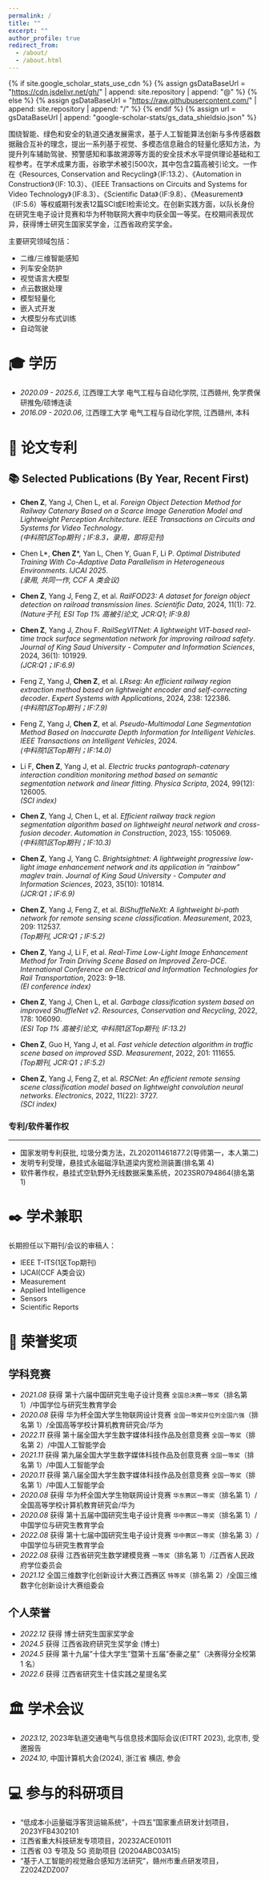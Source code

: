 ```yaml
---
permalink: /
title: ""
excerpt: ""
author_profile: true
redirect_from: 
  - /about/
  - /about.html
---
```


{% if site.google_scholar_stats_use_cdn %}
{% assign gsDataBaseUrl = "https://cdn.jsdelivr.net/gh/" | append: site.repository | append: "@" %}
{% else %}
{% assign gsDataBaseUrl = "https://raw.githubusercontent.com/" | append: site.repository | append: "/" %}
{% endif %}
{% assign url = gsDataBaseUrl | append: "google-scholar-stats/gs_data_shieldsio.json" %}

<span class='anchor' id='about-me'></span>
围绕智能、绿色和安全的轨道交通发展需求，基于人工智能算法创新与多传感器数据融合互补的理念，提出一系列基于视觉、多模态信息融合的轻量化感知方法，为提升列车辅助驾驶、预警感知和事故溯源等方面的安全技术水平提供理论基础和工程参考。在学术成果方面，谷歌学术被引500次，其中包含2篇高被引论文。一作在《Resources, Conservation and Recycling》（IF:13.2）、《Automation in Construction》（IF: 10.3）、《IEEE Transactions on
Circuits and Systems for Video Technology》（IF:8.3）、《Scientific Data》（IF:9.8）、《Measurement》（IF:5.6）等权威期刊发表12篇SCI或EI检索论文。在创新实践方面，以队长身份在研究生电子设计竞赛和华为杯物联网大赛中均获全国一等奖。在校期间表现优异，获得博士研究生国家奖学金，江西省政府奖学金。

主要研究领域包括：
- 二维/三维智能感知
- 列车安全防护
- 视觉语言大模型
- 点云数据处理
- 模型轻量化
- 嵌入式开发
- 大模型分布式训练
- 自动驾驶

  


<span class='anchor' id='-xl'></span>

# 🎓 学历
- *2020.09 - 2025.6*, <a href="https://www.hust.edu.cn/"></a> 江西理工大学 电气工程与自动化学院, 江西赣州, 免学费保研推免/硕博连读 
- *2016.09 - 2020.06*, <a href="https://www.scu.edu.cn/"></a> 江西理工大学 电气工程与自动化学院, 江西赣州, 本科
 
<span class='anchor' id='-lwzl'></span>

# 📝 论文专利

## 📚 Selected Publications (By Year, Recent First)

- **Chen Z**, Yang J, Chen L, et al. *Foreign Object Detection Method for Railway Catenary Based on a Scarce Image Generation Model and Lightweight Perception Architecture*. *IEEE Transactions on Circuits and Systems for Video Technology*.  
  *(中科院1区Top期刊；IF:8.3，录用，即将见刊)*

- Chen L*, **Chen Z***, Yan L, Chen Y, Guan F, Li P. *Optimal Distributed Training With Co-Adaptive Data Parallelism in Heterogeneous Environments*. *IJCAI 2025*.  
  *(录用, 共同一作, CCF A 类会议)*

- **Chen Z**, Yang J, Feng Z, et al. *RailFOD23: A dataset for foreign object detection on railroad transmission lines*. *Scientific Data*, 2024, 11(1): 72.  
  *(Nature子刊, ESI Top 1% 高被引论文, JCR:Q1; IF:9.8)*

- **Chen Z**, Yang J, Zhou F. *RailSegVITNet: A lightweight VIT-based real-time track surface segmentation network for improving railroad safety*. *Journal of King Saud University - Computer and Information Sciences*, 2024, 36(1): 101929.  
  *(JCR:Q1；IF:6.9)*

- Feng Z, Yang J, **Chen Z**, et al. *LRseg: An efficient railway region extraction method based on lightweight encoder and self-correcting decoder*. *Expert Systems with Applications*, 2024, 238: 122386.  
  *(中科院1区Top期刊；IF:7.9)*

- Feng Z, Yang J, **Chen Z**, et al. *Pseudo-Multimodal Lane Segmentation Method Based on Inaccurate Depth Information for Intelligent Vehicles*. *IEEE Transactions on Intelligent Vehicles*, 2024.  
  *(中科院1区Top期刊；IF:14.0)*

- Li F, **Chen Z**, Yang J, et al. *Electric trucks pantograph-catenary interaction condition monitoring method based on semantic segmentation network and linear fitting*. *Physica Scripta*, 2024, 99(12): 126005.  
  *(SCI index)*

- **Chen Z**, Yang J, Chen L, et al. *Efficient railway track region segmentation algorithm based on lightweight neural network and cross-fusion decoder*. *Automation in Construction*, 2023, 155: 105069.  
  *(中科院1区Top期刊；IF:10.3)*

- **Chen Z**, Yang J, Yang C. *Brightsightnet: A lightweight progressive low-light image enhancement network and its application in “rainbow” maglev train*. *Journal of King Saud University - Computer and Information Sciences*, 2023, 35(10): 101814.  
  *(JCR:Q1；IF:6.9)*

- **Chen Z**, Yang J, Feng Z, et al. *BiShuffleNeXt: A lightweight bi-path network for remote sensing scene classification*. *Measurement*, 2023, 209: 112537.  
  *(Top期刊, JCR:Q1；IF:5.2)*

- **Chen Z**, Yang J, Li F, et al. *Real-Time Low-Light Image Enhancement Method for Train Driving Scene Based on Improved Zero-DCE*. *International Conference on Electrical and Information Technologies for Rail Transportation*, 2023: 9–18.  
  *(EI conference index)*

- **Chen Z**, Yang J, Chen L, et al. *Garbage classification system based on improved ShuffleNet v2*. *Resources, Conservation and Recycling*, 2022, 178: 106090.  
  *(ESI Top 1% 高被引论文, 中科院1区Top期刊; IF:13.2)*

- **Chen Z**, Guo H, Yang J, et al. *Fast vehicle detection algorithm in traffic scene based on improved SSD*. *Measurement*, 2022, 201: 111655.  
  *(Top期刊, JCR:Q1；IF:5.2)*

- **Chen Z**, Yang J, Feng Z, et al. *RSCNet: An efficient remote sensing scene classification model based on lightweight convolution neural networks*. *Electronics*, 2022, 11(22): 3727.  
  *(SCI index)*

  
### 专利/软件著作权
---
- 国家发明专利获批, 垃圾分类方法，ZL202011461877.2(导师第一，本人第二)
- 发明专利受理，悬挂式永磁磁浮轨道梁内宽检测装置(排名第 4)
- 软件著作权，悬挂式空轨野外无线数据采集系统，2023SR0794864(排名第 1)




# ✒️ 学术兼职
长期担任以下期刊/会议的审稿人：
- IEEE T-ITS(1区Top期刊)
- IJCAI(CCF A类会议)
- Measurement
- Applied Intelligence
- Sensors 
- Scientific Reports

<span class='anchor' id='-ryjx'></span>

# 🏅 荣誉奖项

学科竞赛
---
- *2021.08* 获得 第十六届中国研究生电子设计竞赛 `全国总决赛一等奖`（排名第 1）/中国学位与研究生教育学会
- *2020.08* 获得 华为杯全国大学生物联网设计竞赛 `全国一等奖并位列全国六强`（排名第 1）/全国高等学校计算机教育研究会/华为
- *2022.11* 获得 第十届全国大学生数字媒体科技作品及创意竞赛 `全国一等奖`（排名第 2）/中国人工智能学会
- *2021.11* 获得 第九届全国大学生数字媒体科技作品及创意竞赛 `全国一等奖`（排名第 1）/中国人工智能学会
- *2020.11* 获得 第八届全国大学生数字媒体科技作品及创意竞赛 `全国一等奖`（排名第 1）/中国人工智能学会
- *2020.08* 获得 华为杯全国大学生物联网设计竞赛 `华东赛区一等奖`（排名第 1）/全国高等学校计算机教育研究会/华为
- *2020.08* 获得 第十五届中国研究生电子设计竞赛 `华中赛区一等奖`（排名第 1）/中国学位与研究生教育学会
- *2022.08* 获得 第十七届中国研究生电子设计竞赛 `华中赛区一等奖`（排名第 3）/中国学位与研究生教育学会
- *2022.08* 获得 江西省研究生数学建模竞赛 `一等奖`（排名第 1）/江西省人民政府学位委员会
- *2021.12* 全国三维数字化创新设计大赛江西赛区 `特等奖`（排名第 2）/全国三维数字化创新设计大赛组委会

个人荣誉
---
- *2022.12* 获得 博士研究生国家奖学金
- *2024.5* 获得 江西省政府研究生奖学金 (博士)
- *2024.5* 获得 第十九届”十佳大学生”暨第十五届”泰豪之星”（决赛得分全校第 1 名）
- *2022.6* 获得 江西省研究生十佳实践之星提名奖
<span class='anchor' id='-xshy'></span>

# 🏛️ 学术会议
- *2023.12*, 2023年轨道交通电气与信息技术国际会议(EITRT 2023), 北京市, 受邀报告
- *2024.10*, 中国计算机大会(2024), 浙江省 横店, 参会

<span class='anchor' id='-gzsx'></span>

# 💻 参与的科研项目
- “低成本小运量磁浮客货运输系统”，十四五”国家重点研发计划项目，2023YFB4302101
- 江西省重大科技研发专项项目，20232ACE01011
- 江西省 03 专项及 5G 资助项目 (20204ABC03A15)
- “基于人工智能的视觉融合感知方法研究”，赣州市重点研发项目，Z2024ZDZ007
